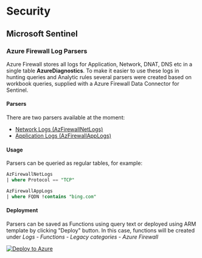 # Security

## Microsoft Sentinel

### Azure Firewall Log Parsers

Azure Firewall stores all logs for Application, Network, DNAT, DNS etc in a single table **AzureDiagnostics**. To make it easier to use these logs in hunting queries and Analytic rules several parsers were created based on workbook queries, supplied with a Azure Firewall Data Connector for Sentinel.

#### Parsers
There are two parsers available at the moment:
* [Network Logs (AzFirewallNetLogs)](./AzFirewallNetLogs.csl)
* [Application Logs (AzFirewallAppLogs)](./AzFirewallAppLogs.csl)

#### Usage
Parsers can be queried as regular tables, for example:
```sql
AzFirewallNetLogs
| where Protocol == "TCP"

AzFirewallAppLogs
| where FQDN !contains "bing.com"
```

#### Deployment
Parsers can be saved as Functions using query text or deployed using ARM template by clicking "Deploy" button. In this case, functions will be created under *Logs - Functions - Legacy categories - Azure Firewall*

[![Deploy to Azure](https://aka.ms/deploytoazurebutton)](https://portal.azure.com/#create/Microsoft.Template/uri/https%3A%2F%2Fraw.githubusercontent.com%2FSherd21%2FSecurity%2Fmain%2FARM%2Fazfirewallparsers.json)